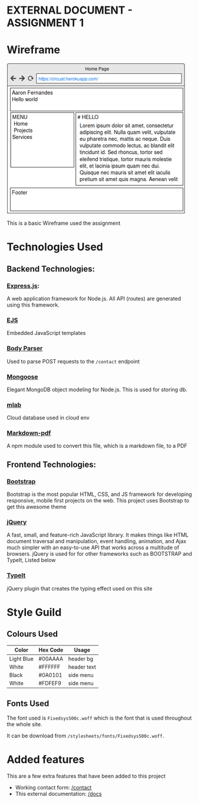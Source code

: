 EXTERNAL DOCUMENT - ASSIGNMENT 1
====



# Wireframe 

![basic Wireframe template](https://raw.githubusercontent.com/aagavin/Express-Profile/master/public/images/docs/home.png)

This is a basic Wireframe used the assignment


# Technologies Used

## Backend Technologies:

### [Express.js](http://expressjs.com/):
A web application framework for Node.js. All API (routes) are generated using this framework.


### [EJS](https://www.npmjs.com/package/ejs)
Embedded JavaScript templates



### [Body Parser](https://www.npmjs.com/package/body-parser)
Used to parse POST requests to the `/contact` endpoint

### [Mongoose](http://mongoosejs.com/index.html)
Elegant MongoDB object modeling for Node.js. This is used for storing db.

### [mlab](https://mlab.com/databases/emaillist-assignment1)
Cloud database used in cloud env

### [Markdown-pdf](https://www.npmjs.com/package/markdown-pdf)
A npm module used to convert this file, which is a markdown file, to a PDF

## Frontend Technologies:

### [Bootstrap](http://getbootstrap.com/)
Bootstrap is the most popular HTML, CSS, and JS framework for developing responsive, mobile first projects on the web.
This project uses Bootstrap to get this awesome theme


### [jQuery](https://jquery.com/)
A fast, small, and feature-rich JavaScript library. It makes things like HTML document traversal and manipulation, event handling, animation, and Ajax much simpler with an easy-to-use API that works across a multitude of browsers.
jQuery is used for for other frameworks such as BOOTSTRAP and TypeIt, Listed below

### [TypeIt](http://macarthur.me/typeit/)
jQuery plugin that creates the typing effect used on this site

# Style Guild

## Colours Used

| Color  | Hex Code  | Usage  |
|---|---|---|
| Light Blue   | #00AAAA  | header bg  |
| White  | #FFFFFF  | header text  |
| Black  | #0A0101  | side menu |
| White  | #FDFEF9  | side menu |


## Fonts Used

The font used is `Fixedsys500c.woff` which is the font that is used throughout the whole site.

It can be download from `/stylesheets/fonts/Fixedsys500c.woff`.

# Added features
This are a few extra features that have been added to this project

* Working contact form: [/contact](https://circuat.herokuapp.com/contact)
* This external documentation: [/docs](https://circuat.herokuapp.com/docs)